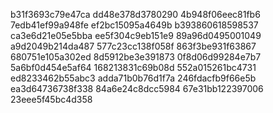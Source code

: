 b31f3693c79e47ca
dd48e378d3780290
4b948f06eec81fb6
7edb41ef99a948fe
ef2bc15095a4649b
b393860618598537
ca3e6d21e05e5bba
ee5f304c9eb151e9
89a96d0495001049
a9d2049b214da487
577c23cc138f058f
863f3be931f63867
680751e105a302ed
8d5912be3e391873
0f8d06d99284e7b7
5a6bf0d454e5af64
168213831c69b08d
552a015261bc4731
ed8233462b55abc3
adda71b0b76d1f7a
246fdacfb9f66e5b
ea3d64736738f338
84a6e24c8dcc5984
67e31bb122397006
23eee5f45bc4d358
